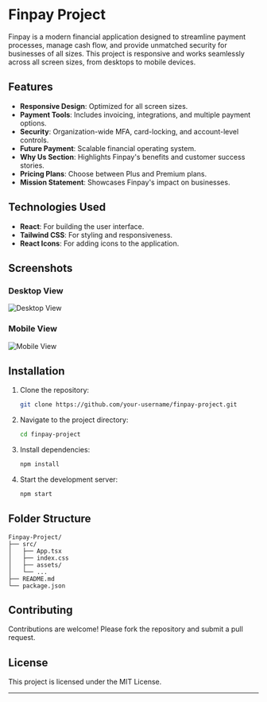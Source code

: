 # Finpay Project

Finpay is a modern financial application designed to streamline payment processes, manage cash flow, and provide unmatched security for businesses of all sizes. This project is responsive and works seamlessly across all screen sizes, from desktops to mobile devices.

## Features

- **Responsive Design**: Optimized for all screen sizes.
- **Payment Tools**: Includes invoicing, integrations, and multiple payment options.
- **Security**: Organization-wide MFA, card-locking, and account-level controls.
- **Future Payment**: Scalable financial operating system.
- **Why Us Section**: Highlights Finpay's benefits and customer success stories.
- **Pricing Plans**: Choose between Plus and Premium plans.
- **Mission Statement**: Showcases Finpay's impact on businesses.

## Technologies Used

- **React**: For building the user interface.
- **Tailwind CSS**: For styling and responsiveness.
- **React Icons**: For adding icons to the application.

## Screenshots

### Desktop View
![Desktop View](./screenshots/desktop-view.png)

### Mobile View
![Mobile View](./screenshots/mobile-view.png)

## Installation

1. Clone the repository:
   ```bash
   git clone https://github.com/your-username/finpay-project.git
   ```
2. Navigate to the project directory:
   ```bash
   cd finpay-project
   ```
3. Install dependencies:
   ```bash
   npm install
   ```
4. Start the development server:
   ```bash
   npm start
   ```

## Folder Structure

```
Finpay-Project/
├── src/
│   ├── App.tsx
│   ├── index.css
│   ├── assets/
│   └── ...
├── README.md
└── package.json
```

## Contributing

Contributions are welcome! Please fork the repository and submit a pull request.

## License

This project is licensed under the MIT License.

---
